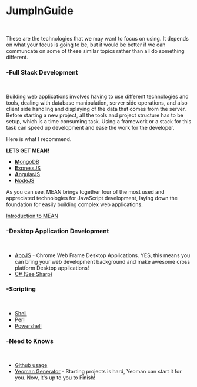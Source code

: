 <html>

<head></head>
    
<body>

<h1>JumpInGuide</h1></br>

<p></p>

These are the technologies that we may want to focus on using.
It depends on what your focus is going to be, but it would be better if we can communcate on some of these similar topics rather than all do something different.

<p></p>

<h3>-Full Stack Development</h3></br>

Building web applications involves having to use different technologies and tools, dealing with database manipulation, server side operations, and also client side handling and displaying of the data that comes from the server. Before starting a new project, all the tools and project structure has to be setup, which is a time consuming task. Using a framework or a stack for this task can speed up development and ease the work for the developer.

<p></p>

Here is what I recommend.

<b>LETS GET MEAN!</b>

<ul>
    <li><a href="http://www.mongodb.org/"><b>M</b>ongoDB</a></li>
    <li><a href="http://expressjs.com/"><b>E</b>xpressJS</a></li>
    <li><a href="https://angularjs.org/"><b>A</b>ngularJS</a></li>
    <li><a href="https://nodejs.org/"><b>N</b>odeJS</a></li>
</ul>

As you can see, MEAN brings together four of the most used and appreciated technologies for JavaScript development, laying down the foundation for easily building complex web applications.
<p></p>

<a href="http://code.tutsplus.com/tutorials/introduction-to-the-mean-stack--cms-19918">Introduction to MEAN</a></br>
<p></p>

<h3>-Desktop Application Development</h3></br>
<p></p>

<ul>
    <li><a href="https://github.com/appjs/appjs/wiki">AppJS</a></b> - Chrome Web Frame Desktop Applications.  YES, this means you can bring your web development background and make awesome cross platform Desktop applications!</br></li>
    <li><a href="https://msdn.microsoft.com/en-us/library/67ef8sbd.aspx">C# (See Sharp)</a></li>
</ul>
<p></p>

<h3>-Scripting</h3></br>
<p></p>

<ul>
    <li><a href="http://www.freeos.com/guides/lsst/">Shell</a></li>
    <li><a href="https://www.perl.org/">Perl</a></li>
    <li><a href="https://technet.microsoft.com/en-us/scriptcenter/powershell.aspx">Powershell</a></li>
</ul>

<h3>-Need to Knows</h3></br>

<p></p>
<ul>
    <li><a href="http://lifehacker.com/5983680/how-the-heck-do-i-use-github">Github usage</a></li>
    <li><a href="http://yeoman.io/generators/">Yeoman Generator</a> - Starting projects is hard, Yeoman can start it for you. Now, it's up to you to Finish!</li>
<p></p>
</body>
</html>
